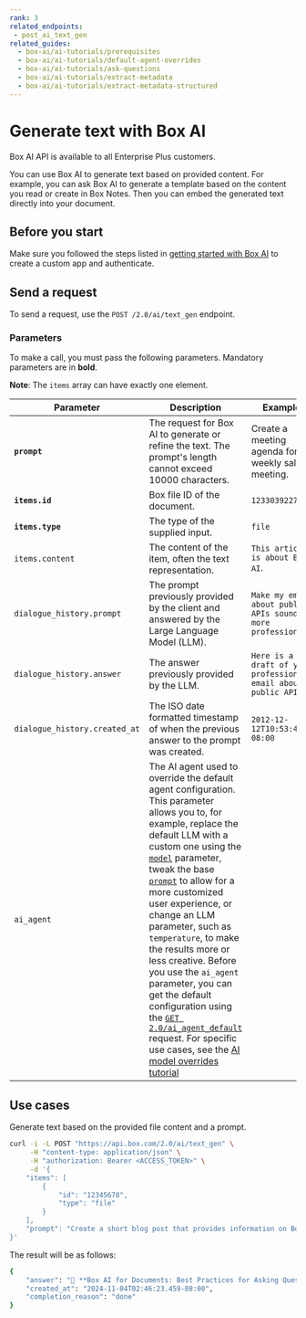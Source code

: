 ```yaml
---
rank: 3
related_endpoints:
 - post_ai_text_gen
related_guides:
  - box-ai/ai-tutorials/prerequisites
  - box-ai/ai-tutorials/default-agent-overrides
  - box-ai/ai-tutorials/ask-questions
  - box-ai/ai-tutorials/extract-metadata
  - box-ai/ai-tutorials/extract-metadata-structured
---
```

# Generate text with Box AI

<Message type="notice">
Box AI API is available to all Enterprise Plus customers.

</Message>

You can use Box AI to generate text
based on provided content.
 For example, you can ask Box AI to
 generate a template based
 on the content you read or create in Box Notes.
 Then you can embed the generated text
 directly into your document.
 
## Before you start

Make sure you followed the steps listed in [getting started with Box AI][prereq] to create a custom app and authenticate.

## Send a request

To send a request, use the
`POST /2.0/ai/text_gen` endpoint.

<Samples id='post_ai_text_gen' />

### Parameters

To make a call, you must pass the following parameters. Mandatory parameters are in **bold**.

**Note**: The `items` array can have exactly one element.

| Parameter| Description| Example|
|--------|--------|-------|
|**`prompt`**| The request for Box AI to generate or refine the text. The prompt's length cannot exceed 10000 characters.|Create a meeting agenda for a weekly sales meeting.|
|**`items.id`**|Box file ID of the document. |`1233039227512`|
|**`items.type`**|The type of the supplied input. | `file`|
| `items.content` | The content of the item, often the text representation.  |    `This article is about Box AI`.    |
| `dialogue_history.prompt` | The prompt previously provided by the client and answered by the Large Language Model (LLM).  | `Make my email about public APIs sound more professional` |
| `dialogue_history.answer` | The answer previously provided by the LLM. |   `Here is a draft of your professional email about public APIs.` |
| `dialogue_history.created_at` | The ISO date formatted timestamp of when the previous answer to the prompt was created.   | `2012-12-12T10:53:43-08:00` |
|`ai_agent` | The AI agent used to override the default agent configuration. This parameter allows you to, for example, replace the default LLM with a custom one using the [`model`][model-param] parameter, tweak the base [`prompt`][prompt-param] to allow for a more customized user experience, or change an LLM parameter, such as `temperature`, to make the results more or less creative. Before you use the `ai_agent` parameter, you can get the default configuration using the [`GET 2.0/ai_agent_default`][agent] request. For specific use cases, see the [AI model overrides tutorial][overrides]| | 

## Use cases

Generate text based on the provided file content and a prompt.

```sh
curl -i -L POST "https://api.box.com/2.0/ai/text_gen" \
     -H "content-type: application/json" \
     -H "authorization: Bearer <ACCESS_TOKEN>" \
     -d '{
    "items": [
        {
            "id": "12345678",
            "type": "file"
        }
    ],
    "prompt": "Create a short blog post that provides information on Box AI for Documents and focuses on best practices for asking questions. You can add emoticons, but not too many."
}'
```

The result will be as follows:

```sh
{
    "answer": "📝 **Box AI for Documents: Best Practices for Asking Questions** 🤔\n\n---\n\nWelcome to our blog post on Box AI for Documents! 🎉 Today, we're going to dive into some best practices when it comes to asking questions within this innovative platform.\n\n1. **Be Clear and Concise**: When formulating a question in Box Notes, make sure your query is clear and to the point. This helps Box AI understand exactly what you're looking for.\n\n2. **Provide Context**: Giving context around your question can significantly improve the accuracy of the response generated by Box AI. Include relevant details or background information.\n\n3. **Use Keywords**: Utilize keywords related to your query within the question itself. This can help Box AI better identify the main topic of your inquiry.\n\n4. **Avoid Ambiguity**: Try to avoid vague or ambiguous questions that could lead to misunderstandings. The more precise you are, the better Box AI can assist you.\n\n5. **Review Suggestions Carefully**: After receiving suggestions from Box AI, take the time to review them carefully before incorporating them into your document. Ensure they align with your intended message.\n\nBy following these best practices, you can maximize the effectiveness of Box AI for Documents and streamline your workflow like never before! 💼✨\n\nStay tuned for more tips and tricks on leveraging technology for enhanced productivity! 👩‍💻🚀",
    "created_at": "2024-11-04T02:46:23.459-08:00",
    "completion_reason": "done"
}
```

[prereq]: g://box-ai/ai-tutorials/prerequisites
[agent]: e://get_ai_agent_default
[model-param]: r://ai_agent_text_gen#param_basic_gen_model
[prompt-param]: r://ai_agent_text_gen#param_basic_gen_prompt_template
[overrides]: g://box-ai/ai-agents/ai-agent-overrides